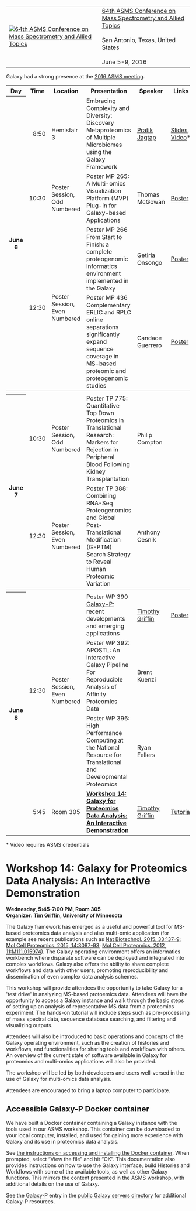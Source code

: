 <div class='title'>
<table>
  <tr>
    <td style=" border: none;"> <a href='http://www.asms.org/conferences/annual-conference/annual-conference-homepage'><img src="/images/logos/ASMSLogo.png" alt="64th ASMS Conference on Mass Spectrometry and Allied Topics" /></a> </td>
    <td style=" border: none;"> <a href='http://www.asms.org/conferences/annual-conference/annual-conference-homepage'>64th ASMS Conference on Mass Spectrometry and Allied Topics</a><br /><br /> San Antonio, Texas, United States<br /><br />June 5-9, 2016 </td>
  </tr>
</table>

</div>

Galaxy had a strong presence at the [2016 ASMS meeting](http://www.asms.org/conferences/annual-conference/annual-conference-homepage).

<table>
  <tr class="th" >
    <th> Day </th>
    <th> Time </th>
    <th> Location </th>
    <th> Presentation </th>
    <th> Speaker </th>
    <th> Links </th>
  </tr>
  <tr>
    <th rowspan=4> June 6 </th>
    <td style=" text-align: right;"> 8:50 </td>
    <td> Hemisfair 3 </td>
    <td> Embracing Complexity and Diversity: Discovery Metaproteomics of Multiple Microbiomes using the Galaxy Framework </td>
    <td> <a href='http://cbs.umn.edu/contacts/pratik-d-jagtap'>Pratik Jagtap</a> </td>
    <td> <a href='http://cbs.umn.edu/sites/cbs.umn.edu/files/public/downloads/Embracing%20Complexity%20and%20Diversity%20ASMS%202016.pdf'>Slides</a>, <a href='https://www.pathlms.com/asms/events/542/video_presentations/26804'>Video</a>* </td>
  </tr>
  <tr>
    <td style=" text-align: right;"> 10:30 </td>
    <td> Poster Session, Odd Numbered </td>
    <td> Poster MP 265: A Multi-omics Visualization Platform (MVP) Plug-in for Galaxy-based Applications </td>
    <td> Thomas McGowan </td>
    <td> <a href='http://cbs.umn.edu/sites/cbs.umn.edu/files/public/downloads/ASMS_Poster_McGowan.pdf'>Poster</a> </td>
  </tr>
  <tr>
    <td rowspan=2 style=" text-align: right;"> 12:30 </td>
    <td rowspan=2> Poster Session, Even Numbered </td>
    <td> Poster MP 266 From Start to Finish: a complete proteogenomic informatics environment implemented in the Galaxy </td>
    <td> Getiria Onsongo </td>
    <td> <a href='http://cbs.umn.edu/sites/cbs.umn.edu/files/public/downloads/ASMS16_onsongo.pdf'>Poster</a> </td>
  </tr>
  <tr>
    <td> Poster MP 436 Complementary ERLIC and RPLC online separations significantly expand sequence coverage in MS-based proteomic and proteogenomic studies </td>
    <td> Candace Guerrero </td>
    <td> <a href='http://cbs.umn.edu/sites/cbs.umn.edu/files/public/downloads/Guerrero%20ASMS%20Poster%20Template%202016%20PDF.pdf'>Poster</a> </td>
  </tr>
  <tr>
    <th colspan=6> </th>
  </tr>
  <tr>
    <th rowspan=2> June 7 </th>
    <td style=" text-align: right;"> 10:30 </td>
    <td> Poster Session, Odd Numbered </td>
    <td> Poster TP 775: Quantitative Top Down Proteomics in Translational Research: Markers for Rejection in Peripheral Blood Following Kidney Transplantation </td>
    <td> Philip Compton </td>
    <td> </td>
  </tr>
  <tr>
    <td style=" text-align: right;"> 12:30 </td>
    <td> Poster Session, Even Numbered </td>
    <td> Poster TP 388: Combining RNA-Seq Proteogenomics and Global Post-Translational Modification (G-PTM) Search Strategy to Reveal Human Proteomic Variation </td>
    <td> Anthony Cesnik </td>
    <td> </td>
  </tr>
  <tr>
    <th colspan=6> </th>
  </tr>
  <tr>
    <th rowspan=4> June 8 </th>
    <td rowspan=3 style=" text-align: right;"> 12:30 </td>
    <td rowspan=3> Poster Session, Even Numbered </td>
    <td> Poster WP 390 <a href='https://usegalaxyp.org/'>Galaxy-P</a>: recent developments and emerging applications </td>
    <td> <a href='http://cbs.umn.edu/contacts/timothy-j-griffin'>Timothy Griffin</a> </td>
    <td> <a href='http://cbs.umn.edu/sites/cbs.umn.edu/files/public/downloads/ASMS_Griffin_poster_FINAL.pdf'>Poster</a> </td>
  </tr>
  <tr>
    <td> Poster WP 392: APOSTL: An interactive Galaxy Pipeline For Reproducible Analysis of Affinity Proteomics Data </td>
    <td> Brent Kuenzi </td>
    <td> </td>
  </tr>
  <tr>
    <td> Poster WP 396: High Performance Computing at the National Resource for Translational and Developmental Proteomics </td>
    <td> Ryan Fellers </td>
    <td> </td>
  </tr>
  <tr>
    <td style=" text-align: right;"> 5:45 </td>
    <td> Room 305 </td>
    <td> <strong><a href='/events/asms2016/#workshop-14-galaxy-for-proteomics-data-analysis-an-interactive-demonstration'>Workshop 14: Galaxy for Proteomics Data Analysis: An Interactive Demonstration</a></strong> </td>
    <td> <a href='http://cbs.umn.edu/contacts/timothy-j-griffin'>Timothy Griffin</a> </td>
    <td> <a href='http://cbs.umn.edu/sites/cbs.umn.edu/files/public/downloads/Documentation%20for%20ASMS%202016%20Gakaxy-P%20Workshop.pdf'>Tutorial</a> </td>
  </tr>
</table>


<div class='center'> * Video requires ASMS credentials </div>

# Workshop 14: Galaxy for Proteomics Data Analysis: An Interactive Demonstration

**Wednesday, 5:45-7:00 PM, Room 305<br />
Organizer: [Tim Griffin](http://cbs.umn.edu/contacts/timothy-j-griffin), University of Minnesota**

The Galaxy framework has emerged as a useful and powerful tool for MS-based proteomics data analysis and also multi-omic application (for example see recent publications such as [Nat Biotechnol. 2015, 33:137-9](https://doi.org/10.1038/nbt.3134); [Mol Cell Proteomics. 2015, 14:3087-93](https://doi.org/10.1074/mcp.O115.048777); [Mol Cell Proteomics. 2012, 11:M111.015974](http://www.mcponline.org/content/11/6/M111.015974.long)). The Galaxy operating environment offers an informatics workbench where disparate software can be deployed and integrated into complex workflows. Galaxy also offers the ability to share complete workflows and data with other users, promoting reproducibility and dissemination of even complex data analysis schemes.

This workshop will provide attendees the opportunity to take Galaxy for a 'test drive' in analyzing MS-based protoemics data. Attendees will have the opportunity to access a Galaxy instance and walk through the basic steps of setting up an analysis of representative MS data from a proteomics experiment. The hands-on tutorial will include steps such as pre-processing of mass spectral data, sequence database searching, and filtering and visualizing outputs.

Attendees will also be introduced to basic operations and concepts of the Galaxy operating environment, such as the creation of histories and workflows, and functionalities for sharing tools and workflows with others. An overview of the current state of software available in Galaxy for proteomics and multi-omics applications will also be provided.

The workshop will be led by both developers and users well-versed in the use of Galaxy for multi-omics data analysis.

Attendees are encouraged to bring a laptop computer to participate.

## Accessible Galaxy-P Docker container

We have built a Docker container containing a Galaxy instance with the tools used in our ASMS workshop.  This container can be downloaded to your local computer, installed, and used for gaining more experience with Galaxy and its use in proteomics data analysis.

See [the instructions on accessing and installing the Docker container](http://z.umn.edu/asms2016docs).  When prompted, select “View the file” and hit “OK”. This documentation also provides instructions on how to use the Galaxy interface, build Histories and Workflows with some of the available tools, as well as other Galaxy functions.  This mirrors the content presented in the ASMS workshop, with additional details on the use of Galaxy.

See the [Galaxy-P](/use/galaxy-p/) entry in the [public Galaxy servers directory](/use/) for additional Galaxy-P resources.
